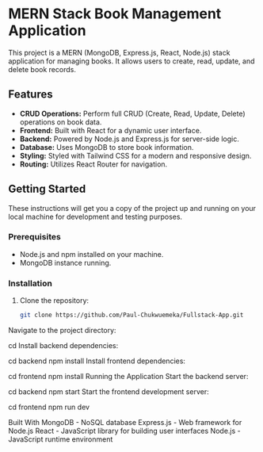 
# MERN Stack Book Management Application

This project is a MERN (MongoDB, Express.js, React, Node.js) stack application for managing books. It allows users to create, read, update, and delete book records.

## Features

* **CRUD Operations:** Perform full CRUD (Create, Read, Update, Delete) operations on book data.
* **Frontend:** Built with React for a dynamic user interface.
* **Backend:** Powered by Node.js and Express.js for server-side logic.
* **Database:** Uses MongoDB to store book information.
* **Styling:** Styled with Tailwind CSS for a modern and responsive design.
* **Routing:** Utilizes React Router for navigation.

## Getting Started

These instructions will get you a copy of the project up and running on your local machine for development and testing purposes.

### Prerequisites

* Node.js and npm installed on your machine.
* MongoDB instance running.

### Installation

1. Clone the repository:

   ```bash
   git clone https://github.com/Paul-Chukwuemeka/Fullstack-App.git

Navigate to the project directory:

cd <project directory>
Install backend dependencies:

cd backend
npm install
Install frontend dependencies:

cd frontend
npm install
Running the Application
Start the backend server:

cd backend
npm start
Start the frontend development server:

cd frontend
npm run dev

Built With
MongoDB - NoSQL database
Express.js - Web framework for Node.js
React - JavaScript library for building user interfaces
Node.js - JavaScript runtime environment


